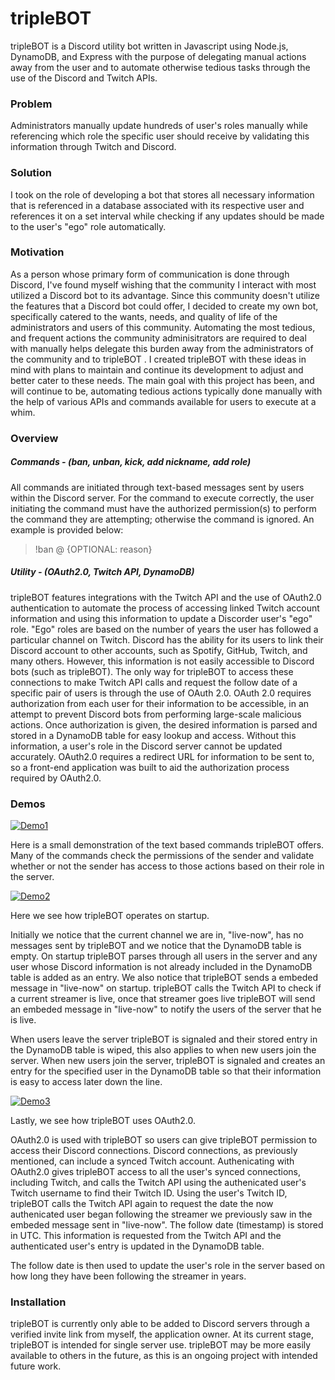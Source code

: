 # tripleBOT

tripleBOT is a Discord utility bot written in Javascript using Node.js, DynamoDB, and Express with the purpose of delegating manual actions away from the user and to automate otherwise tedious tasks through the use of the Discord and Twitch APIs. 

### Problem

Administrators manually update hundreds of user's roles manually while referencing which role the specific user should receive by validating this information through Twitch and Discord.

### Solution

 I took on the role of developing a bot that stores all necessary information that is referenced in a database associated with its respective user and references it on a set interval while checking if any updates should be made to the user's "ego" role automatically.

### Motivation

As a person whose primary form of communication is done through Discord, I've found myself wishing that the community I interact with most utilized a Discord bot to its advantage. Since this community doesn't utilize the features that a Discord bot could offer, I decided to create my own bot, specifically catered to the wants, needs, and quality of life of the administrators and users of this community. Automating the most tedious, and frequent actions the community adminisitrators are required to deal with manually helps delegate this burden away from the administrators of the community and to tripleBOT . I created tripleBOT with these ideas in mind with plans to maintain and continue its development to adjust and better cater to these needs. The main goal with this project has been, and will continue to be, automating tedious actions typically done manually with the help of various APIs and commands available for users to execute at a whim.

### Overview 

##### Commands - <em>(ban, unban, kick, add nickname, add role)</em> 

All commands are initiated through text-based messages sent by users within the Discord server. For the command to execute correctly, the user initiating the command must have the authorized permission(s) to perform the command they are attempting; otherwise the command is ignored.  An example is provided below:

> !ban @<USER> {OPTIONAL: reason}

##### Utility - <em>(OAuth2.0, Twitch API, DynamoDB)</em>

tripleBOT features integrations with the Twitch API and the use of OAuth2.0 authentication to automate the process of accessing linked Twitch account information and using this information to update a Discorder user's "ego" role. "Ego" roles are based on the number of years the user has followed a particular channel on Twitch. Discord has the ability for its users to link their Discord account to other accounts, such as Spotify, GitHub, Twitch, and many others. However, this information is not easily accessible to Discord bots (such as tripleBOT). The only way for tripleBOT to access these connections to make Twitch API calls and request the follow date of a specific pair of users is through the use of OAuth 2.0. OAuth 2.0 requires authorization from each user for their information to be accessible, in an attempt to prevent Discord bots from performing large-scale malicious actions. Once authorization is given, the desired information is parsed and stored in a DynamoDB table for easy lookup and access. Without this information, a user's role in the Discord server cannot be updated accurately. OAuth2.0 requires a redirect URL for information to be sent to, so a front-end application was built to aid the authorization process required by OAuth2.0.  

### Demos

[![Demo1](http://img.youtube.com/vi/kw3hsDrF8d4/0.jpg)](http://www.youtube.com/watch?v=kw3hsDrF8d4 "Demo1")



Here is a small demonstration of the text based commands tripleBOT offers. Many of the commands check the permissions of the sender and validate whether or not the sender has access to those actions based on their role in the server. 

[![Demo2](http://img.youtube.com/vi/Cxc345X7tDI/0.jpg)](http://www.youtube.com/watch?v=Cxc345X7tDI "Demo2")

Here we see how tripleBOT operates on startup. 

Initially we notice that the current channel we are in, "live-now", has no messages sent by tripleBOT and we notice that the DynamoDB table is empty. On startup tripleBOT parses through all users in the server and any user whose Discord information is not already included in the DynamoDB table is added as an entry. We also notice that tripleBOT sends a embeded message in "live-now" on startup. tripleBOT calls the Twitch API to check if a current streamer is live, once that streamer goes live tripleBOT will send an embeded message in "live-now" to notify the users of the server that he is live. 

When users leave the server tripleBOT is signaled and their stored entry in the DynamoDB table is wiped, this also applies to when new users join the server. When new users join the server, tripleBOT is signaled and creates an entry for the specified user in the DynamoDB table so that their information is easy to access later down the line. 

[![Demo3](http://img.youtube.com/vi/CYegnu_B7c0/0.jpg)](http://www.youtube.com/watch?v=CYegnu_B7c0 "Demo3")

Lastly, we see how tripleBOT uses OAuth2.0.

OAuth2.0 is used with tripleBOT so users can give tripleBOT permission to access their Discord connections. Discord connections, as previously mentioned, can include a synced Twitch account. Authenicating with OAuth2.0 gives tripleBOT access to all the user's synced connections, including Twitch, and calls the Twitch API using the authenicated user's Twitch username to find their Twitch ID. Using the user's Twitch ID, tripleBOT calls the Twitch API again to request the date the now authenicated user began following the streamer we previously saw in the embeded message sent in "live-now". The follow date (timestamp) is stored in UTC. This information is requested from the Twitch API and the authenticated user's entry is updated in the DynamoDB table. 

The follow date is then used to update the user's role in the server based on how long they have been following the streamer in years. 

### Installation

tripleBOT is currently only able to be added to Discord servers through a verified invite link from myself, the application owner. At its current stage, tripleBOT is intended for single server use. tripleBOT may be more easily available to others in the future, as this is an ongoing project with intended future work.



 

